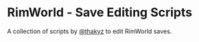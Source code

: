 # RimWorld - Save Editing Scripts

A collection of scripts by [@thakyz](https://github.com/thakyZ) to edit RimWorld saves.
